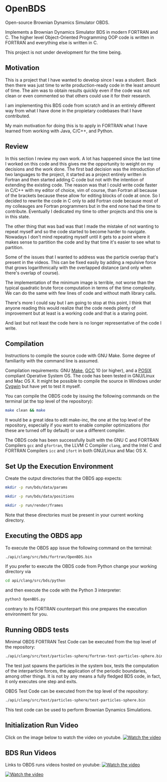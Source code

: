 # OpenBDS
Open-source Brownian Dynamics Simulator OBDS.

Implements a Brownian Dynamics Simulator BDS in modern FORTRAN and C.
The higher level Object-Oriented Programming OOP code is written in FORTRAN and everything
else is written in C.

This project is not under development for the time being.

## Motivation

This is a project that I have wanted to develop since I was a student. Back then there
was just time to write production-ready code in the least amount of time. The aim was to
obtain results quickly even if the code was not clean or even commented so that others
could use it for their research.

I am implementing this BDS code from scratch and in an entirely different way from what I
have done in the propietary codebases that I have contributed.

My main motivation for doing this is to apply in FORTRAN what I have learned from working
with Java, C/C++, and Python.

## Review

In this section I review my own work. A lot has happened since the last time I worked
on this code and this gives me the opportunity to weight on my decisions and the work
done. The first bad decision was the introduction of two languages to the project, it
started as a project entirely written in Fortran and then started adding C code but not
with the intention of extending the existing code. The reason was that I could write
code faster in C/C++ with my editor of choice, vim of course, than Fortran all because
of the brackets because these allow for editing blocks of code at once. So I decided to
rewrite the code in C only to add Fortran code because most of my colleauges are Fortran
programmers but in the end none had the time to contribute. Eventually I dedicated my
time to other projects and this one is in this state.

The other thing that was bad was that I made the mistake of not wanting to repeat myself
and so the code started to become harder to navigate. Nowadays I don't mind repeating
myself until it gets to a point where it makes sense to partition the code and by that
time it's easier to see what to partition.

Some of the issues that I wanted to address was the particle overlap that's present in
the videos. This can be fixed easily by adding a repulsive force that grows
logarithmically with the overlapped distance (and only when there's overlap of course).

The implementation of the minimum image is terrible, not worse than the typical
quadratic brute force computation in terms of the time complexity.
We can do the same with few lines of code and without math library calls.

There's more I could say but I am going to stop at this point, I think that anyone
reading this would realize that the code needs plenty of improvement but at least is a
working code and that is a staring point.

And last but not least the code here is no longer representative of the code I write.

## Compilation

Instructions to compile the source code with GNU Make. Some degree of familiarity with the
command line is assumed.

Compilation requirements: GNU [Make](https://www.gnu.org/software/make/),
[GCC](https://gcc.gnu.org/) 10 (or higher), and a
[POSIX](https://www.opengroup.org/austin/papers/backgrounder.html) compliant Operative
System OS. The code has been tested in GNU/Linux and Mac OS X. It might be possible to
compile the source in Windows under [Cygwin](https://www.cygwin.com/) but have yet to
test it myself.

You can compile the OBDS code by issuing the following commands on the terminal (at the
top level of the repository):

```sh
make clean && make
```

It would be a great idea to edit make-inc, the one at the top level of the repository,
especially if you want to enable compiler optimizations (for these are turned off by
default) or use a different compiler.

The OBDS code has been successfully built with the GNU C and FORTRAN Compilers `gcc` and
`gfortran`, the LLVM C Compiler `clang`, and the Intel C and FORTRAN Compilers `icc` and
`ifort` in both GNU/Linux and Mac OS X.

## Set Up the Execution Environment

Create the output directories that the OBDS app expects:

```sh
mkdir -p run/bds/data/params
```

```sh
mkdir -p run/bds/data/positions
```

```sh
mkdir -p run/render/frames
```

Note that these directories must be present in your current working directory.

## Executing the OBDS app

To execute the OBDS app issue the following command on the terminal:

```sh
./api/clang/src/bds/fortran/OpenBDS.bin
```

If you prefer to execute the OBDS code from Python change your working directory via

```sh
cd api/clang/src/bds/python
```

and then execute the code with the Python 3 interpreter:

```sh
python3 OpenBDS.py
```

contrary to its FORTRAN counterpart this one prepares the execution environment for you.

## Running OBDS tests

Minimal OBDS FORTRAN Test Code can be executed from the top level of the repository:

```sh
./api/clang/src/test/particles-sphere/fortran-test-particles-sphere.bin
```

The test just spawns the particles in the system box, tests the computation of the
interparticle forces, the application of the periodic boundaries, among other things.
It is not by any means a fully fledged BDS code, in fact, it only executes one step
and exits.

OBDS Test Code can be executed from the top level of the repository:

```sh
./api/clang/src/test/particles-sphere/test-particles-sphere.bin
```

This test code can be used to perform Brownian Dynamics Simulations.

## Initialization Run Video

Click on the image below to watch the video on youtube.
[![Watch the video](https://img.youtube.com/vi/ykZwhjFEyho/hqdefault.jpg)](https://www.youtube.com/watch?v=ykZwhjFEyho)

## BDS Run Videos

Links to OBDS runs videos hosted on youtube:
[![Watch the video](https://img.youtube.com/vi/WmljeRStXR0/hqdefault.jpg)](https://www.youtube.com/watch?v=WmljeRStXR0)

[![Watch the video](https://img.youtube.com/vi/BdQRtJYWLe4/hqdefault.jpg)](https://www.youtube.com/watch?v=BdQRtJYWLe4)
